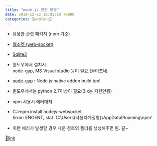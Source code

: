 ```yaml
---
title: "node.js 관련 모음"
date: 2014-12-22 10:01:10 +0900
categories: [weblang]
---
```


- 유용한 관련 패키지 (npm 기준)
- [웹소켓 (web-socket)](https://www.npmjs.com/package/nodejs-websocket "웹소켓 (web-socket)") 
- [Sqlite3](https://www.npmjs.com/package/sqlite3 "Sqlite3")
- 윈도우에서 설치시  
node-gyp, MS Visual studio 등이 필요.(골아프네.

- [node-gyp](https://github.com/TooTallNate/node-gyp#installation "node-gyp") : Node.js native addon build tool
- 윈도우에서는 python 2.7이상이 필요(3.x는 지원안됨)


- npm 사용시 에러대처
- C:\>npm install nodejs-websocket  
Error: ENOENT, stat 'C:\Users\{사용자계정명}\AppData\Roaming\npm'
- 이런 에러가 발생할 경우 나온 경로의 폴더를 생성해주면 됨. 끝~


  



[🔗link](http://www.mins01.com/mh/tech/read/915)
